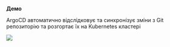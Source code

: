 **Демо**

ArgoCD автоматично відслідковує та синхронізує зміни з Git репозиторію та розгортає їх на Kubernetes кластері



![](assets/20231205_184209_xxx.gif)
